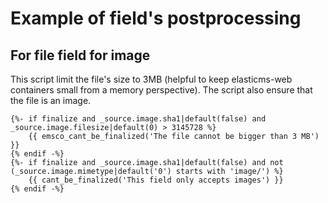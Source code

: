 # Example of field's postprocessing

## For file field for image

This script limit the file's size to 3MB (helpful to keep elasticms-web containers small from a memory perspective). The script also ensure that the file is an image.

```twig
{%- if finalize and _source.image.sha1|default(false) and _source.image.filesize|default(0) > 3145728 %}
    {{ emsco_cant_be_finalized('The file cannot be bigger than 3 MB') }}
{% endif -%}
{%- if finalize and _source.image.sha1|default(false) and not (_source.image.mimetype|default('0') starts with 'image/') %}
    {{ cant_be_finalized('This field only accepts images') }}
{% endif -%}
```